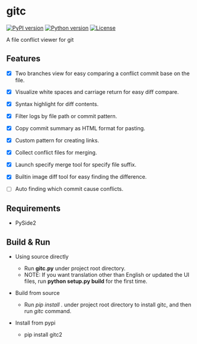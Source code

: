 # gitc

[![PyPI version](https://img.shields.io/pypi/v/gitc2.svg)](https://pypi.org/project/gitc2)
[![Python version](https://img.shields.io/pypi/pyversions/gitc2.svg)](https://pypi.org/project/gitc2)
[![License](https://img.shields.io/badge/License-Apache%202.0-blue.svg)](LICENSE)

A file conflict viewer for git

## Features

- [x] Two branches view for easy comparing a conflict commit base on the file.
- [x] Visualize white spaces and carriage return for easy diff compare.
- [x] Syntax highlight for diff contents.
- [x] Filter logs by file path or commit pattern.
- [x] Copy commit summary as HTML format for pasting.
- [x] Custom pattern for creating links.
- [x] Collect conflict files for merging.
- [x] Launch specify merge tool for specify file suffix.
- [x] Builtin image diff tool for easy finding the difference.
- [ ] Auto finding which commit cause conflicts.


## Requirements

- PySide2


## Build & Run

- Using source directly
  - Run **gitc.py** under project root directory.
  - NOTE: If you want translation other than English or updated the UI files, run **python setup.py build** for the first time.

- Build from source
  - Run *pip install .* under project root directory to install gitc, and then run *gitc* command.

- Install from pypi
  - pip install gitc2
